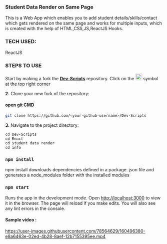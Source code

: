 ### Student Data Render on Same Page
This is a Web App which enables you to add student details/skills/contact which gets rendered on the same page and works for multiple inputs, which is created with the help of HTML,CSS,JS,ReactJS Hooks.

### TECH USED:
 ReactJS  

### STEPS TO USE
Start by making a fork the [**Dev-Scripts**](https://github.com/abhijeet007rocks8/Dev-Scripts) repository. Click on the <a href="https://github.com/abhijeet007rocks8/Dev-Scripts/fork"><img src="https://i.imgur.com/G4z1kEe.png" height="21" width="21"></a> symbol at the top right corner

**2.** Clone your new fork of the repository:
#### open git CMD
```bash
git clone https://github.com/<your-github-username>/Dev-Scripts
```

**3.** Navigate to the project directory:
 ```
 cd Dev-Scripts
 cd React
 cd student data render 
 cd info
 ```
 
### `npm install`
npm install downloads dependencies defined in a package. json file and generates a node_modules folder with the installed modules
### `npm start`
Runs the app in the development mode.
Open [http://localhost:3000](http://localhost:3000) to view it in the browser.
The page will reload if you make edits.
You will also see any lint errors in the console.

 #### Sample video :  




https://user-images.githubusercontent.com/78564629/160496380-e8a6463e-02ed-4b28-8aef-12b7155395ee.mp4


